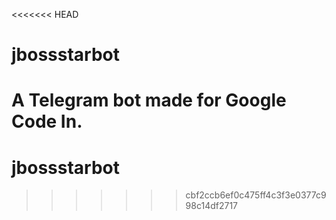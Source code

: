 <<<<<<< HEAD
# jbossstarbot
A Telegram bot made for Google Code In.
=======
# jbossstarbot
>>>>>>> cbf2ccb6ef0c475ff4c3f3e0377c998c14df2717
